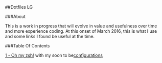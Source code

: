 ##Dotfiles LG


###About

This is a work in progress that will evolve in value and usefulness over time and more experience coding.
At this onset of March 2016, this is what I use and some links I found be useful at the time.


###Table Of Contents

[1 - Oh my zsh!](http://ohmyz.sh/) with my soon to be[configurations](http://stevendobbelaere.be/installing-and-configuring-the-oh-my-zsh-shell/)

